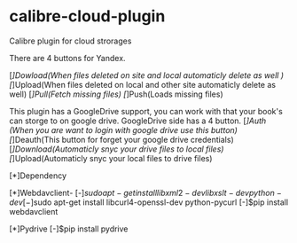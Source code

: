 # calibre-cloud-plugin
Calibre plugin for cloud strorages

There are 4 buttons for Yandex.

[*]Dowload(When files deleted on site and local automaticly delete as well ) 
[*]Upload(When files deleted on local and other site automaticly delete as well) 
[*]Pull(Fetch missing files) 
[*]Push(Loads missing files)

This plugin has a GoogleDrive support, you can work with that your book's can storge to on google drive. GoogleDrive side has a 4 button. 
[*]Auth (When you are want to login with google drive use this button) 
[*]Deauth(This button for forget your google drive credentials) 
[*]Download(Automaticly snyc your drive files to local files) 
[*]Upload(Automaticly snyc your local files to drive files)

[*]Dependency 

[*]Webdavclient- 
[-]$sudo apt-get install libxml2-dev libxslt-dev python-dev 
[-]$sudo apt-get install libcurl4-openssl-dev python-pycurl 
[-]$pip install webdavclient

[*]Pydrive 
[-]$pip install pydrive
